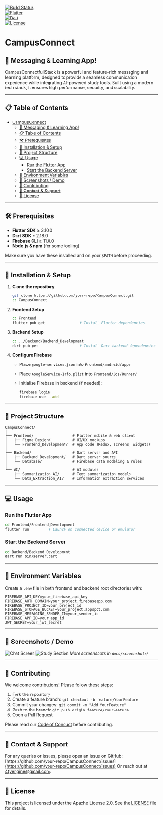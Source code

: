 
<!-- Badges -->
[![Build Status](https://img.shields.io/github/actions/workflow/status/your-repo/CampusConnect/flutter-ci.yml?branch=main)](https://github.com/your-repo/CampusConnect/actions)  
[![Flutter](https://img.shields.io/badge/Flutter-3.10.0-blue)](https://flutter.dev/)  
[![Dart](https://img.shields.io/badge/Dart-2.18.0-blue)](https://dart.dev/)  
[![License](https://img.shields.io/badge/License-Apache%202.0-blue.svg)](LICENSE.txt)

# CampusConnect

## 🚀 Messaging & Learning App!

CampusConnectfullStack is a powerful and feature-rich messaging and learning platform, designed to provide a seamless communication experience while integrating AI-powered study tools. Built using a modern tech stack, it ensures high performance, security, and scalability.

---

## 📋 Table of Contents
- [CampusConnect](#campusconnect)
  - [🚀 Messaging \& Learning App!](#-messaging--learning-app)
  - [📋 Table of Contents](#-table-of-contents)
  - [🛠 Prerequisites](#-prerequisites)
  - [🚀 Installation \& Setup](#-installation--setup)
  - [📂 Project Structure](#-project-structure)
  - [💻 Usage](#-usage)
    - [Run the Flutter App](#run-the-flutter-app)
    - [Start the Backend Server](#start-the-backend-server)
  - [🔑 Environment Variables](#-environment-variables)
  - [📸 Screenshots / Demo](#-screenshots--demo)
  - [🤝 Contributing](#-contributing)
  - [📌 Contact \& Support](#-contact--support)
  - [🐝 License](#-license)

---

## 🛠 Prerequisites
<!-- Added Prerequisites section -->
- **Flutter SDK** ≥ 3.10.0  
- **Dart SDK** ≥ 2.18.0  
- **Firebase CLI** ≥ 11.0.0  
- **Node.js & npm** (for some tooling)  

Make sure you have these installed and on your `$PATH` before proceeding.

---

## 🚀 Installation & Setup
<!-- Updated Installation commands for Flutter & Dart -->
1. **Clone the repository**  
   ```bash
   git clone https://github.com/your-repo/CampusConnect.git
   cd CampusConnect
   ```
2. **Frontend Setup**

   ```bash
   cd Frontend
   flutter pub get                # Install Flutter dependencies
   ```

3. **Backend Setup**

   ```bash
   cd ../Backend/Backend_Development
   dart pub get                   # Install Dart backend dependencies
   ```

4. **Configure Firebase**

   * Place `google-services.json` into `Frontend/android/app/`
   * Place `GoogleService-Info.plist` into `Frontend/ios/Runner/`
   * Initialize Firebase in backend (if needed):

     ```bash
     firebase login
     firebase use --add
     ```

---

## 📂 Project Structure

<!-- Added Project Structure explanations -->

```
CampusConnect/
│
├── Frontend/                  # Flutter mobile & web client
│   ├── Figma_Design/          # UI/UX mockups
│   └── Frontend_Development/  # App code (Redux, screens, widgets)
│
├── Backend/                   # Dart server and API
│   ├── Backend_Development/   # Dart server source
│   └── Database/              # Firebase data modeling & rules
│
└── AI/                        # AI modules
    ├── Summarization_AI/      # Text summarization models
    └── Data_Extraction_AI/    # Information extraction services
```

---

## 💻 Usage

<!-- Added Usage instructions -->

### Run the Flutter App

```bash
cd Frontend/Frontend_Development
flutter run         # Launch on connected device or emulator
```

### Start the Backend Server

```bash
cd Backend/Backend_Development
dart run bin/server.dart
```

---

## 🔑 Environment Variables

<!-- Added Environment Variables section -->

Create a `.env` file in both frontend and backend root directories with:

```env
FIREBASE_API_KEY=your_firebase_api_key
FIREBASE_AUTH_DOMAIN=your_project.firebaseapp.com
FIREBASE_PROJECT_ID=your_project_id
FIREBASE_STORAGE_BUCKET=your_project.appspot.com
FIREBASE_MESSAGING_SENDER_ID=your_sender_id
FIREBASE_APP_ID=your_app_id
JWT_SECRET=your_jwt_secret
```

---

## 📸 Screenshots / Demo

<!-- Added placeholder for screenshots -->

![Chat Screen](docs/screenshots/chat_screen.png)
![Study Section](docs/screenshots/study_section.png)
*More screenshots in `docs/screenshots/`*

---

## 🤝 Contributing

<!-- Enhanced Contributing section -->

We welcome contributions! Please follow these steps:

1. Fork the repository
2. Create a feature branch: `git checkout -b feature/YourFeature`
3. Commit your changes: `git commit -m "Add YourFeature"`
4. Push to the branch: `git push origin feature/YourFeature`
5. Open a Pull Request

Please read our [Code of Conduct](CODE_OF_CONDUCT.md) before contributing.

---

## 📌 Contact & Support

<!-- Updated Contact section with issues link -->

For any queries or issues, please open an issue on GitHub:
[https://github.com/your-repo/CampusConnect/issues](https://github.com/your-repo/CampusConnect/issues)
Or reach out at [4tyengine@gmail.com](mailto:4tyengine@gmail.com).

---

## 🐝 License

<!-- License badge already added at top -->

This project is licensed under the Apache License 2.0. See the [LICENSE](LICENSE.txt) file for details.

```


